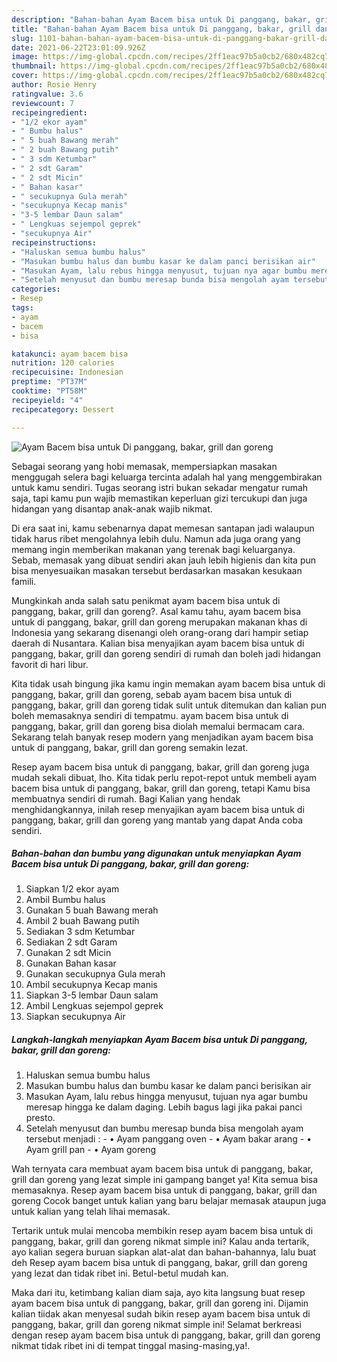 ```yaml
---
description: "Bahan-bahan Ayam Bacem bisa untuk Di panggang, bakar, grill dan goreng yang nikmat Untuk Jualan"
title: "Bahan-bahan Ayam Bacem bisa untuk Di panggang, bakar, grill dan goreng yang nikmat Untuk Jualan"
slug: 1101-bahan-bahan-ayam-bacem-bisa-untuk-di-panggang-bakar-grill-dan-goreng-yang-nikmat-untuk-jualan
date: 2021-06-22T23:01:09.926Z
image: https://img-global.cpcdn.com/recipes/2ff1eac97b5a0cb2/680x482cq70/ayam-bacem-bisa-untuk-di-panggang-bakar-grill-dan-goreng-foto-resep-utama.jpg
thumbnail: https://img-global.cpcdn.com/recipes/2ff1eac97b5a0cb2/680x482cq70/ayam-bacem-bisa-untuk-di-panggang-bakar-grill-dan-goreng-foto-resep-utama.jpg
cover: https://img-global.cpcdn.com/recipes/2ff1eac97b5a0cb2/680x482cq70/ayam-bacem-bisa-untuk-di-panggang-bakar-grill-dan-goreng-foto-resep-utama.jpg
author: Rosie Henry
ratingvalue: 3.6
reviewcount: 7
recipeingredient:
- "1/2 ekor ayam"
- " Bumbu halus"
- " 5 buah Bawang merah"
- " 2 buah Bawang putih"
- " 3 sdm Ketumbar"
- " 2 sdt Garam"
- " 2 sdt Micin"
- " Bahan kasar"
- " secukupnya Gula merah"
- "secukupnya Kecap manis"
- "3-5 lembar Daun salam"
- " Lengkuas sejempol geprek"
- "secukupnya Air"
recipeinstructions:
- "Haluskan semua bumbu halus"
- "Masukan bumbu halus dan bumbu kasar ke dalam panci berisikan air"
- "Masukan Ayam, lalu rebus hingga menyusut, tujuan nya agar bumbu meresap hingga ke dalam daging. Lebih bagus lagi jika pakai panci presto."
- "Setelah menyusut dan bumbu meresap bunda bisa mengolah ayam tersebut menjadi :  • Ayam panggang oven • Ayam bakar arang • Ayam grill pan • Ayam goreng"
categories:
- Resep
tags:
- ayam
- bacem
- bisa

katakunci: ayam bacem bisa 
nutrition: 120 calories
recipecuisine: Indonesian
preptime: "PT37M"
cooktime: "PT58M"
recipeyield: "4"
recipecategory: Dessert

---
```



![Ayam Bacem bisa untuk Di panggang, bakar, grill dan goreng](https://img-global.cpcdn.com/recipes/2ff1eac97b5a0cb2/680x482cq70/ayam-bacem-bisa-untuk-di-panggang-bakar-grill-dan-goreng-foto-resep-utama.jpg)

Sebagai seorang yang hobi memasak, mempersiapkan masakan menggugah selera bagi keluarga tercinta adalah hal yang menggembirakan untuk kamu sendiri. Tugas seorang istri bukan sekadar mengatur rumah saja, tapi kamu pun wajib memastikan keperluan gizi tercukupi dan juga hidangan yang disantap anak-anak wajib nikmat.

Di era  saat ini, kamu sebenarnya dapat memesan santapan jadi walaupun tidak harus ribet mengolahnya lebih dulu. Namun ada juga orang yang memang ingin memberikan makanan yang terenak bagi keluarganya. Sebab, memasak yang dibuat sendiri akan jauh lebih higienis dan kita pun bisa menyesuaikan masakan tersebut berdasarkan masakan kesukaan famili. 



Mungkinkah anda salah satu penikmat ayam bacem bisa untuk di panggang, bakar, grill dan goreng?. Asal kamu tahu, ayam bacem bisa untuk di panggang, bakar, grill dan goreng merupakan makanan khas di Indonesia yang sekarang disenangi oleh orang-orang dari hampir setiap daerah di Nusantara. Kalian bisa menyajikan ayam bacem bisa untuk di panggang, bakar, grill dan goreng sendiri di rumah dan boleh jadi hidangan favorit di hari libur.

Kita tidak usah bingung jika kamu ingin memakan ayam bacem bisa untuk di panggang, bakar, grill dan goreng, sebab ayam bacem bisa untuk di panggang, bakar, grill dan goreng tidak sulit untuk ditemukan dan kalian pun boleh memasaknya sendiri di tempatmu. ayam bacem bisa untuk di panggang, bakar, grill dan goreng bisa diolah memalui bermacam cara. Sekarang telah banyak resep modern yang menjadikan ayam bacem bisa untuk di panggang, bakar, grill dan goreng semakin lezat.

Resep ayam bacem bisa untuk di panggang, bakar, grill dan goreng juga mudah sekali dibuat, lho. Kita tidak perlu repot-repot untuk membeli ayam bacem bisa untuk di panggang, bakar, grill dan goreng, tetapi Kamu bisa membuatnya sendiri di rumah. Bagi Kalian yang hendak menghidangkannya, inilah resep menyajikan ayam bacem bisa untuk di panggang, bakar, grill dan goreng yang mantab yang dapat Anda coba sendiri.

<!--inarticleads1-->

##### Bahan-bahan dan bumbu yang digunakan untuk menyiapkan Ayam Bacem bisa untuk Di panggang, bakar, grill dan goreng:

1. Siapkan 1/2 ekor ayam
1. Ambil  Bumbu halus
1. Gunakan  5 buah Bawang merah
1. Ambil  2 buah Bawang putih
1. Sediakan  3 sdm Ketumbar
1. Sediakan  2 sdt Garam
1. Gunakan  2 sdt Micin
1. Gunakan  Bahan kasar
1. Gunakan  secukupnya Gula merah
1. Ambil secukupnya Kecap manis
1. Siapkan 3-5 lembar Daun salam
1. Ambil  Lengkuas sejempol geprek
1. Siapkan secukupnya Air




<!--inarticleads2-->

##### Langkah-langkah menyiapkan Ayam Bacem bisa untuk Di panggang, bakar, grill dan goreng:

1. Haluskan semua bumbu halus
1. Masukan bumbu halus dan bumbu kasar ke dalam panci berisikan air
1. Masukan Ayam, lalu rebus hingga menyusut, tujuan nya agar bumbu meresap hingga ke dalam daging. Lebih bagus lagi jika pakai panci presto.
1. Setelah menyusut dan bumbu meresap bunda bisa mengolah ayam tersebut menjadi :  - • Ayam panggang oven - • Ayam bakar arang - • Ayam grill pan - • Ayam goreng




Wah ternyata cara membuat ayam bacem bisa untuk di panggang, bakar, grill dan goreng yang lezat simple ini gampang banget ya! Kita semua bisa memasaknya. Resep ayam bacem bisa untuk di panggang, bakar, grill dan goreng Cocok banget untuk kalian yang baru belajar memasak ataupun juga untuk kalian yang telah lihai memasak.

Tertarik untuk mulai mencoba membikin resep ayam bacem bisa untuk di panggang, bakar, grill dan goreng nikmat simple ini? Kalau anda tertarik, ayo kalian segera buruan siapkan alat-alat dan bahan-bahannya, lalu buat deh Resep ayam bacem bisa untuk di panggang, bakar, grill dan goreng yang lezat dan tidak ribet ini. Betul-betul mudah kan. 

Maka dari itu, ketimbang kalian diam saja, ayo kita langsung buat resep ayam bacem bisa untuk di panggang, bakar, grill dan goreng ini. Dijamin kalian tiidak akan menyesal sudah bikin resep ayam bacem bisa untuk di panggang, bakar, grill dan goreng nikmat simple ini! Selamat berkreasi dengan resep ayam bacem bisa untuk di panggang, bakar, grill dan goreng nikmat tidak ribet ini di tempat tinggal masing-masing,ya!.

